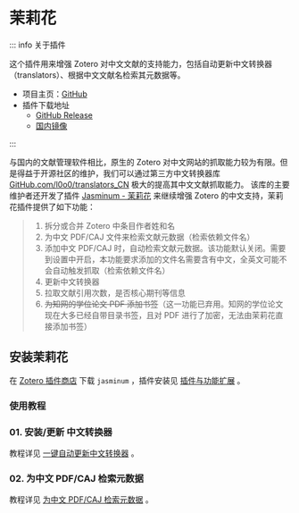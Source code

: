 # 茉莉花

::: info 关于插件

这个插件用来增强 Zotero 对中文文献的支持能力，包括自动更新中文转换器（translators）、根据中文文献名检索其元数据等。

- 项目主页：[GitHub](https://github.com/l0o0/jasminum)
- 插件下载地址
  - [GitHub Release](https://github.com/l0o0/jasminum/releases)
  - [国内镜像](https://zotero-chinese.com/plugins/#search=jasminum)

:::

与国内的文献管理软件相比，原生的 Zotero 对中文网站的抓取能力较为有限。但是得益于开源社区的维护，我们可以通过第三方中文转换器库 [GitHub.com/l0o0/translators_CN](https://github.com/l0o0/translators_CN) 极大的提高其中文文献抓取能力。
该库的主要维护者还开发了插件 [Jasminum - 茉莉花](https://github.com/l0o0/jasminum) 来继续增强 Zotero 的中文支持，茉莉花插件提供了如下功能：

> 1. 拆分或合并 Zotero 中条目作者姓和名
> 2. 为中文 PDF/CAJ 文件来检索文献元数据（检索依赖文件名）
> 3. 添加中文 PDF/CAJ 时，自动检索文献元数据。该功能默认关闭。需要到设置中开启，本功能要求添加的文件名需要含有中文，全英文可能不会自动触发抓取（检索依赖文件名）
> 4. 更新中文转换器
> 5. 拉取文献引用次数，是否核心期刊等信息
> 6. ~~为知网的学位论文 PDF 添加书签~~（这一功能已弃用。知网的学位论文现在大多已经自带目录书签，且对 PDF 进行了加密，无法由茉莉花直接添加书签）

## 安装茉莉花

在 [Zotero 插件商店](https://zotero-chinese.com/plugins/#search=Jasminum) 下载 `jasminum` ，插件安装见 [插件与功能扩展](./about-plugin.md) 。

### 使用教程

### 01. 安装/更新 中文转换器

教程详见 [一键自动更新中文转换器](../faqs/update-translators.md#更新抓取文献信息的转换器) 。

### 02. 为中文 PDF/CAJ 检索元数据

教程详见 [为中文 PDF/CAJ 检索元数据](../add-items#中文文献附件自动识别) 。
